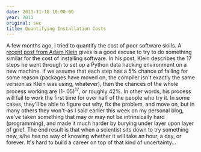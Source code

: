 ```yaml
---
date: 2011-11-18 10:00:00
year: 2011
original: swc
title: Quantifying Installation Costs
---
```

<p>A few months ago, I tried to quantify the cost of poor software skills. A <a href="http://blog.adamdklein.com/?p=416">recent post from Adam Klein</a> gives is a good excuse to try to do something similar for the cost of installing software. In his post, Klein describes the 17 steps he went through to set up a Python data hacking environment on a new machine. If we assume that each step has a 5% chance of failing for some reason (packages have moved on, the compiler isn't exactly the same version as Klein was using, whatever), then the chances of the whole process working are (1-.05)<sup>17</sup>, or roughly 42%. In other words, his process will fail to work the first time for over half of the people who try it. In some cases, they'll be able to figure out why, fix the problem, and move on, but in many others they won't–as I said earlier this week on my personal blog, we've taken something that may or may not be intrinsically hard (programming), and made it much harder by burying under layer upon layer of grief. The end result is that when a scientist sits down to try something new, s/he has no way of knowing whether it will take an hour, a day, or forever. It's hard to build a career on top of that kind of uncertainty…</p>
